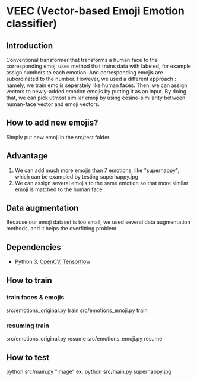 # VEEC (Vector-based Emoji Emotion classifier)

## Introduction
Conventional transformer that transforms a human face to the corresponding emoji uses method that trains data with labeled, for example assign numbers to each emotion.
And corresponding emojis are subordinated to the number. However, we used a different approach : namely, we train emojis seperately like human faces. Then, we can assign vectors to newly-added emotion emojis by putting it as an input. By doing that, we can pick utmost similar emoji by using cosine-similarity between human-face vector and emoji vectors.

## How to add new emojis?
Simply put new emoji in the src/test folder.

## Advantage
1. We can add much more emojis than 7 emotions, like "superhappy", which can be exampled by testing superhappy.jpg
2. We can assign several emojis to the same emotion so that more similar emoji is matched to the human face

## Data augmentation
Because our emoji dataset is too small, we used several data augmentation methods, and it helps the overfitting problem.

## Dependencies
* Python 3, [OpenCV](https://opencv.org/), [Tensorflow](https://www.tensorflow.org/)

## How to train
### train faces & emojis
src/emotions_original.py train
src/emotions_emoji.py train

### resuming train
src/emotions_original.py resume
src/emotions_emoji.py resume

## How to test
python src/main.py "image"
ex. python src/main.py superhappy.jpg